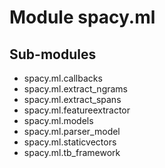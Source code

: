 Module spacy.ml
===============

Sub-modules
-----------
* spacy.ml.callbacks
* spacy.ml.extract_ngrams
* spacy.ml.extract_spans
* spacy.ml.featureextractor
* spacy.ml.models
* spacy.ml.parser_model
* spacy.ml.staticvectors
* spacy.ml.tb_framework